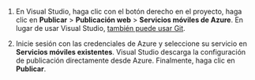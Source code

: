 
1. En Visual Studio, haga clic con el botón derecho en el proyecto, haga clic en **Publicar** > **Publicación web** > **Servicios móviles de Azure**. En lugar de usar Visual Studio, [también puede usar Git](../articles/mobile-services/mobile-services-dotnet-backend-store-code-source-control.md).

2. Inicie sesión con las credenciales de Azure y seleccione su servicio en **Servicios móviles existentes**. Visual Studio descarga la configuración de publicación directamente desde Azure. Finalmente, haga clic en **Publicar**.

<!---HONumber=58_postMigration-->